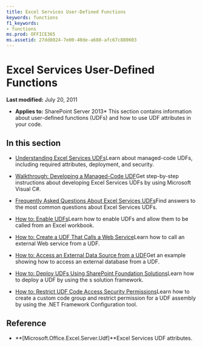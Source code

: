 ```yaml
---
title: Excel Services User-Defined Functions
keywords: functions
f1_keywords:
- functions
ms.prod: OFFICE365
ms.assetid: 27dd8024-7e00-40de-a688-afc67c880603
---
```



# Excel Services User-Defined Functions

 **Last modified:** July 20, 2011
  
    
    

 * **Applies to:** SharePoint Server 2013* 
This section contains information about user-defined functions (UDFs) and how to use UDF attributes in your code.
  
    
    


## In this section


-  [Understanding Excel Services UDFs](understanding-excel-services-udfs.md)Learn about managed-code UDFs, including required attributes, deployment, and security.
    
  
-  [Walkthrough: Developing a Managed-Code UDF](walkthrough-developing-a-managed-code-udf.md)Get step-by-step instructions about developing Excel Services UDFs by using Microsoft Visual C#.
    
  
-  [Frequently Asked Questions About Excel Services UDFs](frequently-asked-questions-about-excel-services-udfs.md)Find answers to the most common questions about Excel Services UDFs.
    
  
-  [How to: Enable UDFs](how-to-enable-udfs.md)Learn how to enable UDFs and allow them to be called from an Excel workbook.
    
  
-  [How to: Create a UDF That Calls a Web Service](how-to-create-a-udf-that-calls-a-web-service.md)Learn how to call an external Web service from a UDF.
    
  
-  [How to: Access an External Data Source from a UDF](how-to-access-an-external-data-source-from-a-udf.md)Get an example showing how to access an external database from a UDF.
    
  
-  [How to: Deploy UDFs Using SharePoint Foundation Solutions](how-to-deploy-udfs-using-sharepoint-foundation-solutions.md)Learn how to deploy a UDF by using the s solution framework.
    
  
-  [How to: Restrict UDF Code Access Security Permissions](how-to-restrict-udf-code-access-security-permissions.md)Learn how to create a custom code group and restrict permission for a UDF assembly by using the .NET Framework Configuration tool.
    
  

## Reference


-  **[Microsoft.Office.Excel.Server.Udf]**Excel Services UDF attributes.
    
  

